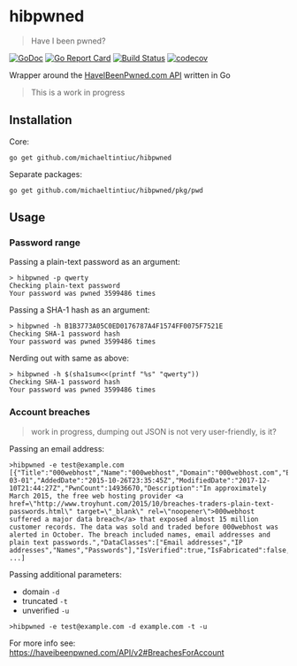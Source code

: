 # hibpwned

> Have I been pwned?

[![GoDoc](https://godoc.org/github.com/michaeltintiuc/hibpwned?status.svg)](https://godoc.org/github.com/michaeltintiuc/hibpwned)
[![Go Report Card](https://goreportcard.com/badge/github.com/michaeltintiuc/hibpwned)](https://goreportcard.com/report/github.com/michaeltintiuc/hibpwned)
[![Build Status](https://travis-ci.org/michaeltintiuc/hibpwned.svg?branch=master)](https://travis-ci.org/michaeltintiuc/hibpwned)
[![codecov](https://codecov.io/gh/michaeltintiuc/hibpwned/branch/master/graph/badge.svg)](https://codecov.io/gh/michaeltintiuc/hibpwned)

Wrapper around the [HaveIBeenPwned.com API](https://haveibeenpwned.com/API/v2) written in Go

> This is a work in progress

## Installation

Core:

`go get github.com/michaeltintiuc/hibpwned`

Separate packages:

`go get github.com/michaeltintiuc/hibpwned/pkg/pwd`

## Usage

### Password range

Passing a plain-text password as an argument:

```
> hibpwned -p qwerty
Checking plain-text password
Your password was pwned 3599486 times
```

Passing a SHA-1 hash as an argument:

```
> hibpwned -h B1B3773A05C0ED0176787A4F1574FF0075F7521E
Checking SHA-1 password hash
Your password was pwned 3599486 times
```

Nerding out with same as above:

```
> hibpwned -h $(sha1sum<<(printf "%s" "qwerty"))
Checking SHA-1 password hash
Your password was pwned 3599486 times
```

### Account breaches

> work in progress, dumping out JSON is not very user-friendly, is it?

Passing an email address:

```
>hibpwned -e test@example.com
[{"Title":"000webhost","Name":"000webhost","Domain":"000webhost.com","BreachDate":"2015-03-01","AddedDate":"2015-10-26T23:35:45Z","ModifiedDate":"2017-12-10T21:44:27Z","PwnCount":14936670,"Description":"In approximately March 2015, the free web hosting provider <a href=\"http://www.troyhunt.com/2015/10/breaches-traders-plain-text-passwords.html\" target=\"_blank\" rel=\"noopener\">000webhost suffered a major data breach</a> that exposed almost 15 million customer records. The data was sold and traded before 000webhost was alerted in October. The breach included names, email addresses and plain text passwords.","DataClasses":["Email addresses","IP addresses","Names","Passwords"],"IsVerified":true,"IsFabricated":false,"IsSensitive":false,"IsActive":true,"IsRetired":false,"IsSpamList":false,"LogoType":"png"}, ...]
```

Passing additional parameters:
- domain `-d`
- truncated `-t`
- unverified `-u`

```
>hibpwned -e test@example.com -d example.com -t -u
```

For more info see: https://haveibeenpwned.com/API/v2#BreachesForAccount
